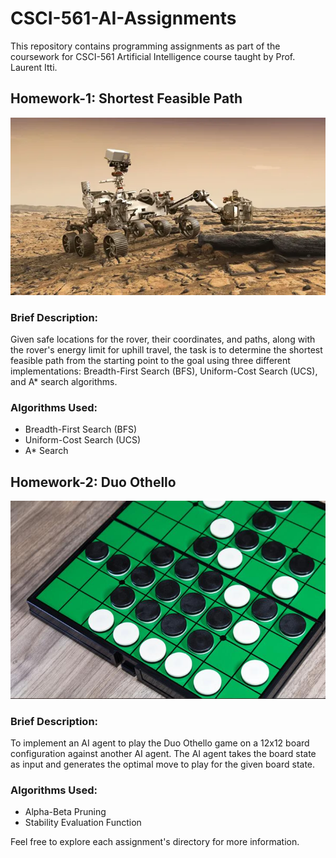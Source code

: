 # CSCI-561-AI-Assignments

This repository contains programming assignments as part of the coursework for CSCI-561 Artificial Intelligence course taught by Prof. Laurent Itti.

## Homework-1: Shortest Feasible Path

![Rover](HW1/HW1.webp)

### Brief Description:
Given safe locations for the rover, their coordinates, and paths, along with the rover's energy limit for uphill travel, the task is to determine the shortest feasible path from the starting point to the goal using three different implementations: Breadth-First Search (BFS), Uniform-Cost Search (UCS), and A* search algorithms.

### Algorithms Used:
- Breadth-First Search (BFS)
- Uniform-Cost Search (UCS)
- A* Search

## Homework-2: Duo Othello

![DuoOthello](HW2/HW2.jpeg)

### Brief Description:
To implement an AI agent to play the Duo Othello game on a 12x12 board configuration against another AI agent. The AI agent takes the board state as input and generates the optimal move to play for the given board state.

### Algorithms Used:
- Alpha-Beta Pruning
- Stability Evaluation Function

Feel free to explore each assignment's directory for more information.

